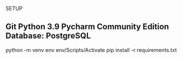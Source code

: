SETUP

Git 
Python 3.9
Pycharm Community Edition
Database: PostgreSQL
------------------------------------------------
python -m venv env
env/Scripts/Activate
pip install -r requirements.txt
